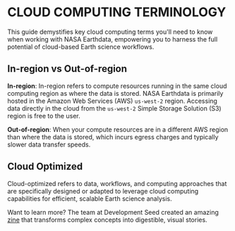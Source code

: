 # CLOUD COMPUTING TERMINOLOGY

This guide demystifies key cloud computing terms you'll need to know when working with NASA Earthdata, empowering you to harness the full potential of cloud-based Earth science workflows.

## In-region vs Out-of-region

**In-region**: In-region refers to compute resources running in the same cloud computing region as where the data is stored. NASA Earthdata is primarily hosted in the Amazon Web Services (AWS) `us-west-2` region. Accessing data directly in the cloud from the `us-west-2` Simple Storage Solution (S3) region is free to the user.

**Out-of-region**: When your compute resources are in a different AWS region than where the data is stored, which incurs egress charges and typically slower data transfer speeds.

## Cloud Optimized

Cloud-optimized refers to data, workflows, and computing approaches that are specifically designed or adapted to leverage cloud computing capabilities for efficient, scalable Earth science analysis.

Want to learn more? The team at Development Seed created an amazing [zine](https://zines.developmentseed.org/zines/cloud-native/#zine/1/) that transforms complex concepts into digestible, visual stories.
